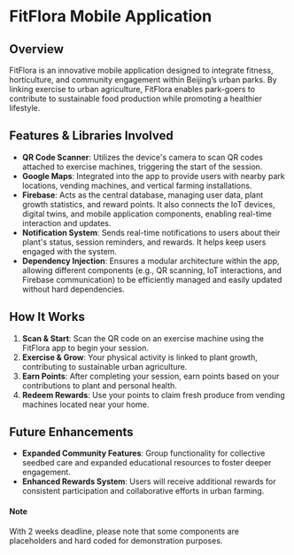 # FitFlora Mobile Application

## Overview

FitFlora is an innovative mobile application designed to integrate fitness, horticulture, and community engagement within Beijing’s urban parks. By linking exercise to urban agriculture, FitFlora enables park-goers to contribute to sustainable food production while promoting a healthier lifestyle.


## Features & Libraries Involved

- **QR Code Scanner**: Utilizes the device's camera to scan QR codes attached to exercise machines, triggering the start of the session.
- **Google Maps**: Integrated into the app to provide users with nearby park locations, vending machines, and vertical farming installations.
- **Firebase**: Acts as the central database, managing user data, plant growth statistics, and reward points. It also connects the IoT devices, digital twins, and mobile application components, enabling real-time interaction and updates.
- **Notification System**: Sends real-time notifications to users about their plant's status, session reminders, and rewards. It helps keep users engaged with the system.
- **Dependency Injection**: Ensures a modular architecture within the app, allowing different components (e.g., QR scanning, IoT interactions, and Firebase communication) to be efficiently managed and easily updated without hard dependencies.


## How It Works

1. **Scan & Start**: Scan the QR code on an exercise machine using the FitFlora app to begin your session.
2. **Exercise & Grow**: Your physical activity is linked to plant growth, contributing to sustainable urban agriculture.
3. **Earn Points**: After completing your session, earn points based on your contributions to plant and personal health.
4. **Redeem Rewards**: Use your points to claim fresh produce from vending machines located near your home.

## Future Enhancements

- **Expanded Community Features**: Group functionality for collective seedbed care and expanded educational resources to foster deeper engagement.
- **Enhanced Rewards System**: Users will receive additional rewards for consistent participation and collaborative efforts in urban farming.

#### Note
With 2 weeks deadline, please note that some components are placeholders and hard coded for demonstration purposes.
